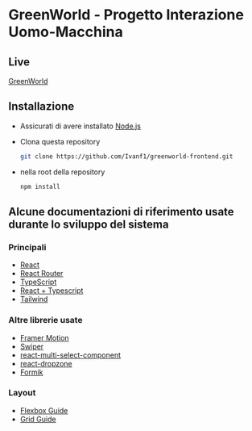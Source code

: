 # GreenWorld - Progetto Interazione Uomo-Macchina

## Live

[GreenWorld](https://greenworld-ium.pages.dev/)

## Installazione

- Assicurati di avere installato [Node.js](https://nodejs.dev/download)
- Clona questa repository

  ```bash
  git clone https://github.com/Ivanf1/greenworld-frontend.git
  ```

- nella root della repository

  ```bash
  npm install
  ```

## Alcune documentazioni di riferimento usate durante lo sviluppo del sistema

### Principali

- [React](https://reactjs.org/docs/getting-started.html)
- [React Router](https://reactrouter.com/docs/en/v6)
- [TypeScript](https://www.typescriptlang.org/docs/)
- [React + Typescript](https://github.com/typescript-cheatsheets/react#reacttypescript-cheatsheets)
- [Tailwind](https://tailwindcss.com/docs/installation)

### Altre librerie usate

- [Framer Motion](https://www.framer.com/motion/)
- [Swiper](https://swiperjs.com/swiper-api)
- [react-multi-select-component](https://github.com/hc-oss/react-multi-select-component)
- [react-dropzone](https://react-dropzone.js.org/)
- [Formik](https://formik.org/docs/overview)

### Layout

- [Flexbox Guide](https://css-tricks.com/snippets/css/a-guide-to-flexbox/)
- [Grid Guide](https://css-tricks.com/snippets/css/complete-guide-grid/)
